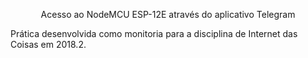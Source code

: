 
<p align="center">Acesso ao NodeMCU ESP-12E através do aplicativo Telegram
</p>

Prática desenvolvida como monitoria para a disciplina de Internet das Coisas em 2018.2. 
